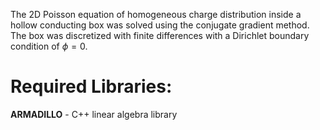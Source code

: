 The 2D Poisson equation of homogeneous charge distribution inside a hollow conducting box was solved using the conjugate gradient method. The box was discretized with finite differences with a Dirichlet boundary condition of $\phi = 0$.

# Required Libraries:

**ARMADILLO** - C++ linear algebra library

